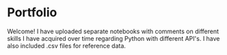 # Portfolio
Welcome!  I have uploaded separate notebooks with comments on different skills I have acquired over time regarding Python with different API's. 
I have also included .csv files for reference data.
